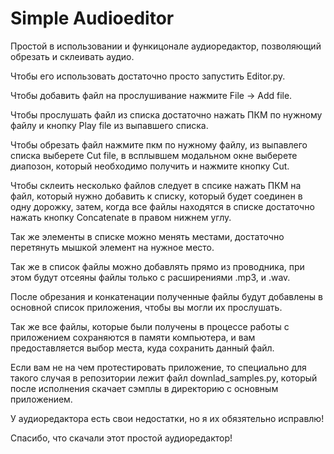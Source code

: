 # Simple Audioeditor

Простой в использовании и функицонале аудиоредактор, позволяющий обрезать и склеивать аудио.

Чтобы его использовать достаточно просто запустить Editor.py.

Чтобы добавить файл на прослушивание нажмите File -> Add file.

Чтобы прослушать файл из списка достаточно нажать ПКМ по нужному файлу и кнопку Play file из выпавшего списка.

Чтобы обрезать файл нажмите пкм по нужному файлу, из выпавлего списка выберете Cut file, в всплывшем модальном окне выберете диапозон, который необходимо получить и нажмите кнопку Cut.

Чтобы склеить несколько файлов следует в спсике нажать ПКМ на файл, который нужно добавить к списку, который будет соединен в одну дорожку, затем, когда все файлы находятся в списке достаточно нажать кнопку Concatenate в правом нижнем углу.

Так же элементы в списке можно менять местами, достаточно перетянуть мышкой элемент на нужное место.

Так же в список файлы можно добавлять прямо из проводника, при этом будут отсеяны файлы только с расширениями .mp3, и .wav.

После обрезания и конкатенации полученные файлы будут добавлены в основной список приложения, чтобы вы могли их прослушать.

Так же все файлы, которые были получены в процессе работы с приложением сохраняются в памяти компьютера, и вам предоставляется выбор места, куда сохранить данный файл.

Если вам не на чем протестировать приложение, то специально для такого случая в репозитории лежит файл downlad_samples.py, который после исполнения скачает сэмплы в директорию с основным приложением.

У аудиоредактора есть свои недостатки, но я их обязятельно исправлю!

Спасибо, что скачали этот простой аудиоредактор!
